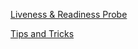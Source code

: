 [Liveness & Readiness Probe](https://kubernetes.io/docs/concepts/configuration/liveness-readiness-startup-probes/)
</br>

[Tips and Tricks](https://github.com/atul-ram/killercoda-scenarios/blob/master/tips_and_tricks.md)